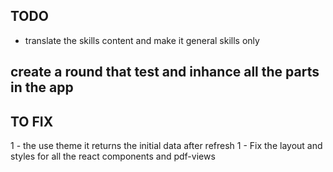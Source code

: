 ## TODO

- translate the skills content and make it general skills only

## create a round that test and inhance all the parts in the app

## TO FIX

1 - the use theme it returns the initial data after refresh
1 - Fix the layout and styles for all the react components and pdf-views
